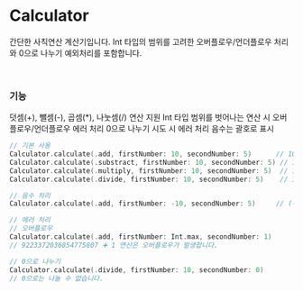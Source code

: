 # Calculator
간단한 사칙연산 계산기입니다. Int 타입의 범위를 고려한 오버플로우/언더플로우 처리와 0으로 나누기 예외처리를 포함합니다.

</br>

### 기능

덧셈(+), 뺄셈(-), 곱셈(*), 나눗셈(/) 연산 지원
Int 타입 범위를 벗어나는 연산 시 오버플로우/언더플로우 에러 처리
0으로 나누기 시도 시 에러 처리
음수는 괄호로 표시

```swift
// 기본 사용
Calculator.calculate(.add, firstNumber: 10, secondNumber: 5)      // 10 ➕ 5 = 15
Calculator.calculate(.substract, firstNumber: 10, secondNumber: 5) // 10 ➖ 5 = 5
Calculator.calculate(.multiply, firstNumber: 10, secondNumber: 5)  // 10 ✖️ 5 = 50
Calculator.calculate(.divide, firstNumber: 10, secondNumber: 5)    // 10 ➗ 5 = 2

// 음수 처리
Calculator.calculate(.add, firstNumber: -10, secondNumber: 5)     // (-10) ➕ 5 = -5

// 에러 처리
// 오버플로우
Calculator.calculate(.add, firstNumber: Int.max, secondNumber: 1)  
// 9223372036854775807 ➕ 1 연산은 오버플로우가 발생합니다.

// 0으로 나누기
Calculator.calculate(.divide, firstNumber: 10, secondNumber: 0)    
// 0으로는 나눌 수 없습니다.
```
